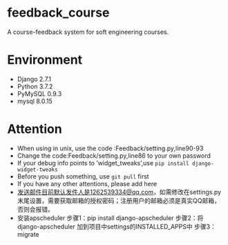 # feedback_course
A course-feedback system for soft engineering courses.

# Environment
* Django           2.7.1
* Python            3.7.2
* PyMySQL        0.9.3
* mysql              8.0.15

# Attention
* When using in unix, use the code :Feedback/setting.py,line90-93
* Change the code:Feedback/setting.py,line86 to your own password
* If your debug info points to ’widget_tweaks’,use 
`pip install django-widget-tweaks`
* Before you push something, use `git pull` first
* If you have any other attentions, please add here
* 发送邮件目前默认发件人是1262539334@qq.com，如需修改在settings.py末尾设置，需要获取邮箱的授权密码；注册用户的邮箱必须是真实QQ邮箱，否则会报错。
* 安装apscheduler 
  步骤1：pip install django-apscheduler
  步骤2：将 django-apscheduler 加到项目中settings的INSTALLED_APPS中
  步骤3：migrate

